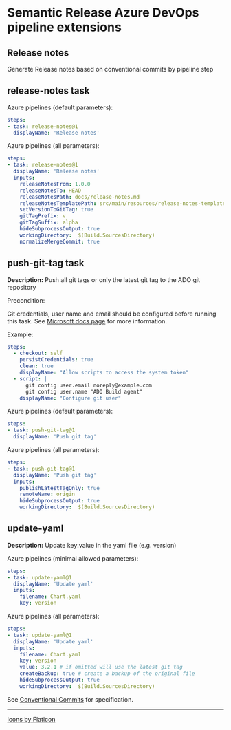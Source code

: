 # Semantic Release Azure DevOps pipeline extensions

## Release notes

Generate Release notes based on conventional commits by pipeline step

## release-notes task

Azure pipelines (default parameters):
```yaml
steps:
- task: release-notes@1
  displayName: 'Release notes'
```

Azure pipelines (all parameters):
```yaml
steps:
- task: release-notes@1
  displayName: 'Release notes'
  inputs:
    releaseNotesFrom: 1.0.0
    releaseNotesTo: HEAD
    releaseNotesPath: docs/release-notes.md 
    releaseNotesTemplatePath: src/main/resources/release-notes-template.md
    setVersionToGitTag: true
    gitTagPrefix: v
    gitTagSuffix: alpha
    hideSubprocessOutput: true
    workingDirectory:  $(Build.SourcesDirectory)
    normalizeMergeCommit: true
```

## push-git-tag task

**Description:** Push all git tags or only the latest git tag to the ADO git repository

Precondition:

Git credentials, user name and email should be configured before running this task.
See [Microsoft docs page](https://docs.microsoft.com/en-us/azure/devops/pipelines/scripts/git-commands?view=azure-devops&tabs=yaml/) for more information.

Example:
```yaml
steps:
  - checkout: self
    persistCredentials: true
    clean: true
    displayName: "Allow scripts to access the system token"
  - script: |
      git config user.email noreply@example.com
      git config user.name "ADO Build agent"
    displayName: "Configure git user"
```

Azure pipelines (default parameters):
```yaml
steps:
- task: push-git-tag@1
  displayName: 'Push git tag'
```

Azure pipelines (all parameters):
```yaml
steps:
- task: push-git-tag@1
  displayName: 'Push git tag'
  inputs:
    publishLatestTagOnly: true
    remoteName: origin
    hideSubprocessOutput: true
    workingDirectory:  $(Build.SourcesDirectory)
``` 

## update-yaml

**Description:** Update key:value in the yaml file (e.g. version)

Azure pipelines (minimal allowed parameters):
```yaml
steps:
- task: update-yaml@1
  displayName: 'Update yaml'
  inputs:
    filename: Chart.yaml
    key: version
```

Azure pipelines (all parameters):
```yaml
steps:
- task: update-yaml@1
  displayName: 'Update yaml'
  inputs:
    filename: Chart.yaml
    key: version
    value: 3.2.1 # if omitted will use the latest git tag
    createBackup: true # create a backup of the original file
    hideSubprocessOutput: true
    workingDirectory:  $(Build.SourcesDirectory)
```

See [Conventional Commits](https://www.conventionalcommits.org/en/v1.0.0/) for specification.

---
[Icons by Flaticon](https://www.flaticon.com/free-icons/)
